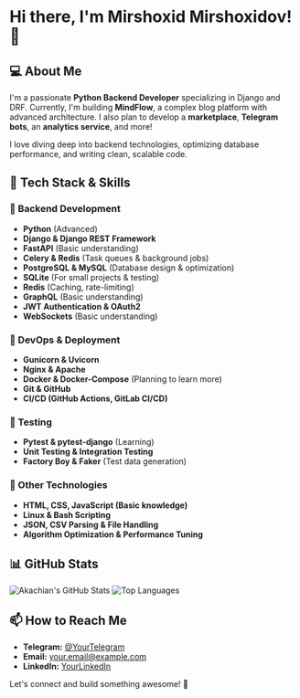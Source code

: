 # Hi there, I'm Mirshoxid Mirshoxidov! 👋

## 💻 About Me
I'm a passionate **Python Backend Developer** specializing in Django and DRF. Currently, I'm building **MindFlow**, a complex blog platform with advanced architecture. I also plan to develop a **marketplace**, **Telegram bots**, an **analytics service**, and more!

I love diving deep into backend technologies, optimizing database performance, and writing clean, scalable code.

## 🚀 Tech Stack & Skills
### 🔹 Backend Development
- **Python** (Advanced)
- **Django & Django REST Framework**
- **FastAPI** (Basic understanding)
- **Celery & Redis** (Task queues & background jobs)
- **PostgreSQL & MySQL** (Database design & optimization)
- **SQLite** (For small projects & testing)
- **Redis** (Caching, rate-limiting)
- **GraphQL** (Basic understanding)
- **JWT Authentication & OAuth2**
- **WebSockets** (Basic understanding)

### 🔹 DevOps & Deployment
- **Gunicorn & Uvicorn**
- **Nginx & Apache**
- **Docker & Docker-Compose** (Planning to learn more)
- **Git & GitHub**
- **CI/CD (GitHub Actions, GitLab CI/CD)**

### 🔹 Testing
- **Pytest & pytest-django** (Learning)
- **Unit Testing & Integration Testing**
- **Factory Boy & Faker** (Test data generation)

### 🔹 Other Technologies
- **HTML, CSS, JavaScript (Basic knowledge)**
- **Linux & Bash Scripting**
- **JSON, CSV Parsing & File Handling**
- **Algorithm Optimization & Performance Tuning**

## 📊 GitHub Stats
![Akachian's GitHub Stats](https://github-readme-stats.vercel.app/api?username=YourGitHubUsername&show_icons=true&theme=dark)
![Top Languages](https://github-readme-stats.vercel.app/api/top-langs/?username=YourGitHubUsername&layout=compact&theme=dark)

## 📫 How to Reach Me
- **Telegram:** [@YourTelegram](https://t.me/YourTelegram)
- **Email:** your.email@example.com
- **LinkedIn:** [YourLinkedIn](https://www.linkedin.com/in/yourprofile)

Let's connect and build something awesome! 🚀

